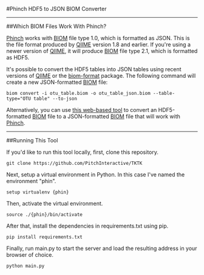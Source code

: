 #Phinch HDF5 to JSON BIOM Converter

***

##Which BIOM Files Work With Phinch?

[Phinch](http://phinch.org/) works with [BIOM](http://biom-format.org/) file type 1.0, which is formatted as JSON. This is the file format produced by [QIIME](http://qiime.org/) version 1.8 and earlier. If you're using a newer version of [QIIME](https://qiime2.org/), it will produce [BIOM](http://biom-format.org/) file type 2.1, which is formatted as HDF5.

It's possible to convert the HDF5 tables into JSON tables using recent versions of [QIIME](https://qiime2.org/) or the [biom-format](http://biom-format.org/documentation/biom_format.html) package. The following command will create a new JSON-formatted [BIOM](http://biom-format.org/) file: 

`biom convert -i otu_table.biom -o otu_table_json.biom --table-type="OTU table" --to-json`

Alternatively, you can use [this web-based tool](http://link-to-the-tool-tk.com) to convert an HDF5-formatted [BIOM](http://biom-format.org/) file to a JSON-formatted [BIOM](http://biom-format.org/) file that will work with [Phinch](http://phinch.org/).

***

##Running This Tool

If you'd like to run this tool locally, first, clone this repository.

`git clone https://github.com/PitchInteractive/TKTK`

Next, setup a virtual environment in Python. In this case I've named the environment "phin".

`setup virtualenv {phin}`

Then, activate the virtual environment.

`source ./{phin}/bin/activate`

After that, install the dependencies in requirements.txt using pip.

`pip install requirements.txt`

Finally, run main.py to start the server and load the resulting address in your browser of choice.

`python main.py`
